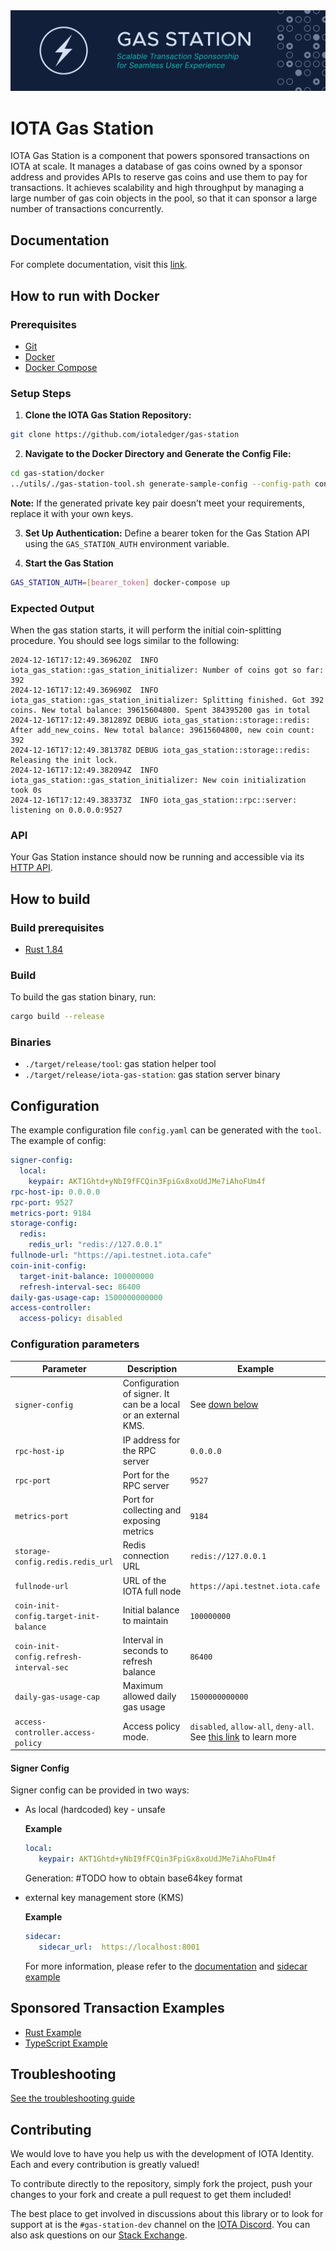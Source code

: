 <div align="center">
  <img src=".github/imgs/banner_gas_station.svg" alt="banner" />
</div>

# IOTA Gas Station

IOTA Gas Station is a component that powers sponsored transactions on IOTA at scale. It manages a database of gas coins owned
by a sponsor address and provides APIs to reserve gas coins and use them to pay for transactions. It achieves
scalability and high throughput by managing a large number of gas coin objects in the pool, so that it can sponsor a
large number of transactions concurrently.

## Documentation

For complete documentation, visit this [link](https://docs.iota.org/operator/gas-station/).

## How to run with Docker

### Prerequisites

* [Git](https://github.com/git-guides/install-git)
* [Docker](https://docs.docker.com/engine/install/)
* [Docker Compose](https://docs.docker.com/compose/install/)

### Setup Steps

1. **Clone the IOTA Gas Station Repository:**

```sh
git clone https://github.com/iotaledger/gas-station
```

2. **Navigate to the Docker Directory and Generate the Config File:**

```sh
cd gas-station/docker
../utils/./gas-station-tool.sh generate-sample-config --config-path config.yaml --docker-compose -e testnet
```

   **Note:** If the generated private key pair doesn’t meet your requirements, replace it with your own keys.

3. **Set Up Authentication:** Define a bearer token for the Gas Station API using the `GAS_STATION_AUTH` environment variable.

4. **Start the Gas Station**

```sh
GAS_STATION_AUTH=[bearer_token] docker-compose up
```


### Expected Output

When the gas station starts, it will perform the initial coin-splitting procedure. You should see logs similar to the following:

```log
2024-12-16T17:12:49.369620Z  INFO iota_gas_station::gas_station_initializer: Number of coins got so far: 392
2024-12-16T17:12:49.369690Z  INFO iota_gas_station::gas_station_initializer: Splitting finished. Got 392 coins. New total balance: 39615604800. Spent 384395200 gas in total
2024-12-16T17:12:49.381289Z DEBUG iota_gas_station::storage::redis: After add_new_coins. New total balance: 39615604800, new coin count: 392
2024-12-16T17:12:49.381378Z DEBUG iota_gas_station::storage::redis: Releasing the init lock.
2024-12-16T17:12:49.382094Z  INFO iota_gas_station::gas_station_initializer: New coin initialization took 0s
2024-12-16T17:12:49.383373Z  INFO iota_gas_station::rpc::server: listening on 0.0.0.0:9527
```

### API

Your Gas Station instance should now be running and accessible via its [HTTP API](https://docs.iota.org/operator/gas-station/api-reference/).

## How to build

### Build prerequisites

- [Rust 1.84](https://www.rust-lang.org/tools/install)

### Build

To build the gas station binary, run:

```bash
cargo build --release
```

### Binaries

- `./target/release/tool`: gas station helper tool
- `./target/release/iota-gas-station`: gas station server binary

## Configuration

The example configuration file `config.yaml` can be generated with the `tool`. The example of config:

```yaml
signer-config:
  local:
    keypair: AKT1Ghtd+yNbI9fFCQin3FpiGx8xoUdJMe7iAhoFUm4f
rpc-host-ip: 0.0.0.0
rpc-port: 9527
metrics-port: 9184
storage-config:
  redis:
    redis_url: "redis://127.0.0.1"
fullnode-url: "https://api.testnet.iota.cafe"
coin-init-config:
  target-init-balance: 100000000
  refresh-interval-sec: 86400
daily-gas-usage-cap: 1500000000000
access-controller:
  access-policy: disabled
```

### Configuration parameters

| Parameter                               | Description                                                         | Example                          |
| --------------------------------------- | ------------------------------------------------------------------- | -------------------------------- |
| `signer-config`                         | Configuration of signer. It can be a local or an external KMS.      |  See [down below](#signer-config)|
| `rpc-host-ip`                           | IP address for the RPC server                                       | `0.0.0.0`                        |
| `rpc-port`                              | Port for the RPC server                                             | `9527`                           |
| `metrics-port`                          | Port for collecting and exposing metrics                            | `9184`                           |
| `storage-config.redis.redis_url`        | Redis connection URL                                                | `redis://127.0.0.1`              |
| `fullnode-url`                          | URL of the IOTA full node                                           | `https://api.testnet.iota.cafe`  |
| `coin-init-config.target-init-balance`  | Initial balance to maintain                                         | `100000000`                      |
| `coin-init-config.refresh-interval-sec` | Interval in seconds to refresh balance                              | `86400`                          |
| `daily-gas-usage-cap`                   | Maximum allowed daily gas usage                                     | `1500000000000`                  |
| `access-controller.access-policy`       | Access policy mode.                                                 | `disabled`, `allow-all`, `deny-all`. See [this link](./docs/access-controller.md) to learn more|

#### Signer Config

Signer config can be provided in two ways:

- As local (hardcoded) key - unsafe

   **Example**

   ```yaml
   local:
      keypair: AKT1Ghtd+yNbI9fFCQin3FpiGx8xoUdJMe7iAhoFUm4f
   ```

   Generation:
   #TODO how to obtain base64key format

 - external key management store (KMS)

   **Example**

   ```yaml
   sidecar:
      sidecar_url:  https://localhost:8001
   ```

   For more information, please refer to the [documentation](https://doca.iota.org/operator/gas-station/architecture/components#key-store-manager) and [sidecar example](./sample_kms_sidecar/)

## Sponsored Transaction Examples

- [Rust Example](examples/rust/README.md)
- [TypeScript Example](examples/ts/README.md)

## Troubleshooting

[See the troubleshooting guide](./docs/troubleshooting.md)

## Contributing

We would love to have you help us with the development of IOTA Identity. Each and every contribution is greatly valued!

To contribute directly to the repository, simply fork the project, push your changes to your fork and create a pull request to get them included!

The best place to get involved in discussions about this library or to look for support at is the `#gas-station-dev` channel on the [IOTA Discord](https://discord.iota.org). You can also ask questions on our [Stack Exchange](https://iota.stackexchange.com/).

